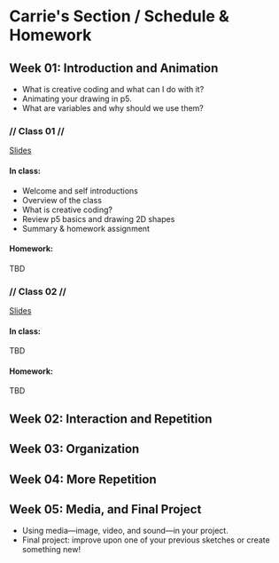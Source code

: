 # Carrie's Section / Schedule & Homework

## Week 01: Introduction and Animation
* What is creative coding and what can I do with it?
* Animating your drawing in p5.
* What are variables and why should we use them?

### // Class 01 //
[Slides](https://docs.google.com/presentation/d/1bOabhQZPJqxnZ1wRwKZHRhhmFoM6-KblXgFBEwlqyK8/edit?usp=sharing)

#### In class:
* Welcome and self introductions
* Overview of the class
* What is creative coding?
* Review p5 basics and drawing 2D shapes
* Summary & homework assignment

#### Homework:
TBD

### // Class 02 //
[Slides](https://docs.google.com/presentation/d/17YgYC0uraEGy-h3lh8HEXQG1tDPRMLOF84Eevho1-Uw/edit?usp=sharing)

#### In class:
TBD

#### Homework:
TBD

## Week 02: Interaction and Repetition

## Week 03: Organization

## Week 04: More Repetition

## Week 05: Media, and Final Project
* Using media—image, video, and sound—in your project.
* Final project: improve upon one of your previous sketches or create something new!
